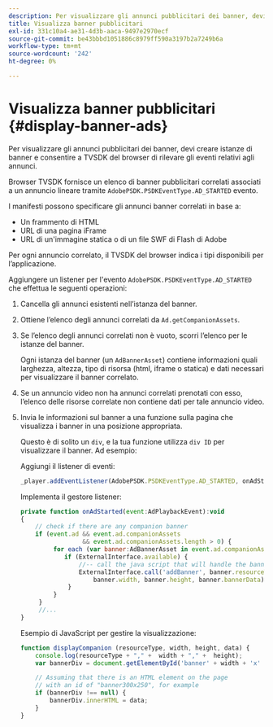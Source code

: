 ```yaml
---
description: Per visualizzare gli annunci pubblicitari dei banner, devi creare istanze di banner e consentire a TVSDK del browser di rilevare gli eventi relativi agli annunci.
title: Visualizza banner pubblicitari
exl-id: 331c10a4-ae31-4d3b-aaca-9497e2970ecf
source-git-commit: be43bbbd1051886c8979ff590a3197b2a7249b6a
workflow-type: tm+mt
source-wordcount: '242'
ht-degree: 0%

---
```


# Visualizza banner pubblicitari {#display-banner-ads}

Per visualizzare gli annunci pubblicitari dei banner, devi creare istanze di banner e consentire a TVSDK del browser di rilevare gli eventi relativi agli annunci.

Browser TVSDK fornisce un elenco di banner pubblicitari correlati associati a un annuncio lineare tramite `AdobePSDK.PSDKEventType.AD_STARTED` evento.

I manifesti possono specificare gli annunci banner correlati in base a:

* Un frammento di HTML
* URL di una pagina iFrame
* URL di un&#39;immagine statica o di un file SWF di Flash di Adobe

Per ogni annuncio correlato, il TVSDK del browser indica i tipi disponibili per l’applicazione.

Aggiungere un listener per l&#39;evento `AdobePSDK.PSDKEventType.AD_STARTED` che effettua le seguenti operazioni:
1. Cancella gli annunci esistenti nell’istanza del banner.
1. Ottiene l’elenco degli annunci correlati da `Ad.getCompanionAssets`.
1. Se l’elenco degli annunci correlati non è vuoto, scorri l’elenco per le istanze del banner.

   Ogni istanza del banner (un `AdBannerAsset`) contiene informazioni quali larghezza, altezza, tipo di risorsa (html, iframe o statica) e dati necessari per visualizzare il banner correlato.
1. Se un annuncio video non ha annunci correlati prenotati con esso, l’elenco delle risorse correlate non contiene dati per tale annuncio video.
1. Invia le informazioni sul banner a una funzione sulla pagina che visualizza i banner in una posizione appropriata.

   Questo è di solito un `div`, e la tua funzione utilizza `div ID` per visualizzare il banner. Ad esempio:

   Aggiungi il listener di eventi:

   ```js
   _player.addEventListener(AdobePSDK.PSDKEventType.AD_STARTED, onAdStarted);
   ```

   Implementa il gestore listener:

   ```js
   private function onAdStarted(event:AdPlaybackEvent):void 
   { 
       // check if there are any companion banner 
       if (event.ad && event.ad.companionAssets  
                    && event.ad.companionAssets.length > 0) { 
            for each (var banner:AdBannerAsset in event.ad.companionAssets) { 
               if (ExternalInterface.available) { 
                   //-- call the java script that will handle the banner display. 
                   ExternalInterface.call('addBanner', banner.resourceType,  
                       banner.width, banner.height, banner.bannerData); 
                } 
            } 
        }  
        //...        
   }
   ```

   Esempio di JavaScript per gestire la visualizzazione:

   ```js
   function displayCompanion (resourceType, width, height, data) { 
       console.log(resourceType + "," +  width + "," +  height); 
       var bannerDiv = document.getElementById('banner' + width + 'x' + height);  
   
       // Assuming that there is an HTML element on the page  
       // with an id of "banner300x250", for example 
       if (bannerDiv !== null) { 
           bannerDiv.innerHTML = data; 
       } 
   }
   ```
